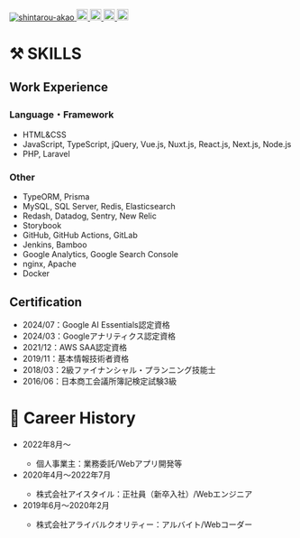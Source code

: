 <p align="left"> 
  <a href="https://github.com/shintarou-akao/shintarou-akao/">
    <img src="https://komarev.com/ghpvc/?username=shintarou-akao" alt="shintarou-akao" />
  </a>
  <a href="https://github.com/shintarou-akao">
    <img height="20" src="https://img.shields.io/github/followers/shintarou-akao?label=follow&logo=github&style=flat" />
  </a>
  <a href="http://qiita.com/shintarou-akao">
    <img height="20" src="https://qiita-badge.apiapi.app/s/shintarou-akao/posts.svg" />
  </a>
  <a href="https://qiita.com/shintarou-akao/contributions">
    <img height="20" src="https://qiita-badge.apiapi.app/s/shintarou-akao/contributions.svg" />
  </a>
  <a href="https://www.codewars.com/users/shintaro-akao">
    <img height="20" src="https://www.codewars.com/users/shintaro-akao/badges/small" />
  </a>
</p>

<div>
  <h1>⚒ SKILLS</h1>
  <div>
    <h2>Work Experience</h2>
    <div>
      <h3>Language・Framework</h3>
      <ul>
        <li>HTML&CSS</li>
        <li>JavaScript, TypeScript, jQuery, Vue.js, Nuxt.js, React.js, Next.js, Node.js</li>
        <li>PHP, Laravel</li>
      </ul>
    </div>
    <div>
      <h3>Other</h3>
      <ul>
        <li>TypeORM, Prisma</li>
        <li>MySQL, SQL Server, Redis, Elasticsearch</li>
        <li>Redash, Datadog, Sentry, New Relic</li>
        <li>Storybook</li>
        <li>GitHub, GitHub Actions, GitLab</li>
        <li>Jenkins, Bamboo</li>
        <li>Google Analytics, Google Search Console</li>
        <li>nginx, Apache</li>
        <li>Docker</li>
      </ul>
    </div>
  </div>
  <div>
    <h2>Certification</h2>
    <ul>
      <li>2024/07：Google AI Essentials認定資格</li>
      <li>2024/03：Googleアナリティクス認定資格</li>
      <li>2021/12：AWS SAA認定資格</li>
      <li>2019/11：基本情報技術者資格</li>
      <li>2018/03：2級ファイナンシャル・プランニング技能士</li>
      <li>2016/06：日本商工会議所簿記検定試験3級</li>
    </ul>
  </div>
</div>

<div>
  <h1>📝 Career History</h1>
  <div>
    <ul>
      <li>2022年8月〜</li>
      <ul>
        <li>個人事業主：業務委託/Webアプリ開発等</li>
      </ul>
      <li>2020年4月〜2022年7月</li>
      <ul>
        <li>株式会社アイスタイル：正社員（新卒入社）/Webエンジニア</li>
      </ul>
      <li>2019年6月〜2020年2月</li>
      <ul>
        <li>株式会社アライバルクオリティー：アルバイト/Webコーダー</li>
      </ul>
    </ul>
  </div>
</div>
